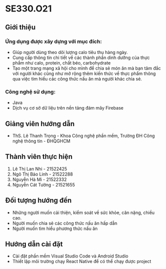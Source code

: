 # SE330.O21
## Giới thiệu
### Ứng dụng được xây dựng với mục đích:
- Giúp người dùng theo dõi lượng calo tiêu thụ hàng ngày.
- Cung cấp thông tin chi tiết về các thành phần dinh dưỡng của thực phẩm như calo, protein, chất béo, carbohydrate
- Tạo một trang mạng xã hội cho mình để chia sẻ món ăn mà bạn tâm đắc với người khác cũng như mở rộng thêm kiến thức về thực phẩm thông qua việc tìm hiểu các công thức nấu ăn mà người khác chia sẻ.
### Công nghệ sử dụng:
- Java
- Dịch vụ cơ sở dữ liệu trên nền tảng đám mây Firebase
## Giảng viên hướng dẫn
- ThS. Lê Thanh Trọng - Khoa Công nghệ phần mềm, Trường ĐH Công nghệ thông tin - ĐHQGHCM
## Thành viên thực hiện
1. Lê Thị Lan Nhi - 21522425
2. Ngô Thị Bảo Linh - 21522288
3. Nguyễn Hà Mi - 21522332
4. Nguyễn Cát Tường - 21521655
## Đối tượng hướng đến
- Những người muốn cải thiện, kiểm soát về sức khỏe, cân nặng, chiều cao.
- Người muốn chia sẻ các công thức nấu ăn hấp dẫn
- Người muốn tìm hiểu phương thức nấu ăn
## Hướng dẫn cài đặt
- Cài đặt phần mềm Visual Studio Code và Android Studio
- Thiết lập môi trường chạy React Native để có thể chạy được project
 
 
